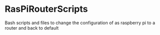 # RasPiRouterScripts
Bash scripts and files to change the configuration of as raspberry pi to a router and back to default
